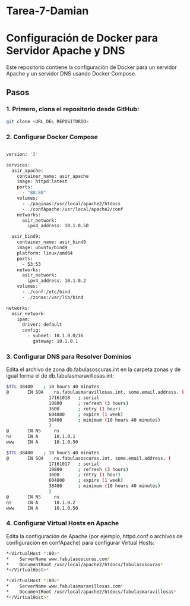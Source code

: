 # Tarea-7-Damian
# Configuración de Docker para Servidor Apache y DNS

Este repositorio contiene la configuración de Docker para un servidor Apache y un servidor DNS usando Docker Compose.

## Pasos

### 1. Primero, clona el repositorio desde GitHub:

```bash
git clone <URL_DEL_REPOSITORIO>
```

###  2. Configurar Docker Compose

```bash 

version: '3'

services:
  asir_apache:
    container_name: asir_apache
    image: httpd:latest
    ports:
      - "80:80"
    volumes:
      - ./paginas:/usr/local/apache2/htdocs
      - ./confApache:/usr/local/apache2/conf
    networks:
      asir_network:
        ipv4_address: 10.1.0.50

  asir_bind9:
    container_name: asir_bind9
    image: ubuntu/bind9
    platform: linux/amd64
    ports:
      - 53:53
    networks:
      asir_network:
        ipv4_address: 10.1.0.2
    volumes:
      - ./conf:/etc/bind
      - ./zonas:/var/lib/bind

networks:
  asir_network:
    ipam:
      driver: default
      config:
        - subnet: 10.1.0.0/16
          gateway: 10.1.0.1


```
###  3. Configurar DNS para Resolver Dominios

Edita el archivo de zona db.fabulasoscuras.int en la carpeta zonas y de igual forma el de db.fabulasmaravillosas.int:

```bash 
$TTL 38400    ; 10 hours 40 minutes
@       IN SOA    ns.fabulasmaravillosas.int. some.email.address. (
                17161018   ; serial
                10800      ; refresh (3 hours)
                3600       ; retry (1 hour)
                604800     ; expire (1 week)
                38400      ; minimum (10 hours 40 minutes)
                )
@       IN NS     ns
ns      IN A      10.1.0.1
www     IN A      10.1.0.50
```
```bash 
$TTL 38400    ; 10 hours 40 minutes
@       IN SOA    ns.fabulasoscuras.int. some.email.address. (
                17161017   ; serial
                10800      ; refresh (3 hours)
                3600       ; retry (1 hour)
                604800     ; expire (1 week)
                38400      ; minimum (10 hours 40 minutes)
                )
@       IN NS     ns
ns      IN A      10.1.0.2
www     IN A      10.1.0.50
```
### 4. Configurar Virtual Hosts en Apache

Edita la configuración de Apache (por ejemplo, httpd.conf o archivos de configuración en confApache) para configurar Virtual Hosts:

```bash 
*<VirtualHost *:80>*
*    ServerName www.fabulasoscuras.com*
*    DocumentRoot /usr/local/apache2/htdocs/fabulasoscuras*
*</VirtualHost>*

*<VirtualHost *:80>*
*    ServerName www.fabulasmaravillosas.com*
*    DocumentRoot /usr/local/apache2/htdocs/fabulasmaravillosas*
*</VirtualHost>*
```










